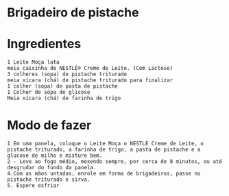 # Brigadeiro de pistache

# Ingredientes
    1 Leite Moça lata
    meia caixinha de NESTLÉ® Creme de Leite. (Com Lactose)
    3 colheres (sopa) de pistache triturado
    meia xícara (chá) de pistache triturado para finalizar
    1 colher (sopa) de pasta de pistache
    1 Colher de sopa de glicose
    Meia xícara (chá) de farinha de trigo
# Modo de fazer
    1 Em uma panela, coloque o Leite Moça o NESTLÉ Creme de Leite, o pistache triturado, a farinha de trigo, a pasta de pistache e a glucose de milho e misture bem.
    2 - Leve ao fogo médio, mexendo sempre, por cerca de 8 minutos, ou até desgrudar do fundo da panela.
    4.Com as mãos untadas, enrole em forma de brigadeiros, passe no pistache triturado e sirva.
    5. Espere esfriar


